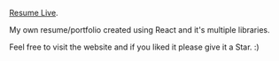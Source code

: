 [Resume Live](https://abhijit-resume.netlify.app/).

My own resume/portfolio created using React and it's multiple libraries.

Feel free to visit the website and if you liked it please give it a Star. :)